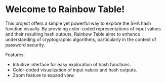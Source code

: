 # Welcome to Rainbow Table!

This project offers a simple yet powerful way to explore the SHA hash function visually. By providing color-coded representations of input values and their resulting hash outputs, Rainbow Table aims to enhance understanding of cryptographic algorithms, particularly in the context of password security.

Features:

- Intuitive interface for easy exploration of hash functions.
- Color-coded visualization of input values and hash outputs.
- Zoom feature to expand view.
